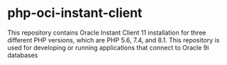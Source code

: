 # php-oci-instant-client
This repository contains Oracle Instant Client 11 installation for three different PHP versions, which are PHP 5.6, 7.4, and 8.1. This repository is used for developing or running applications that connect to Oracle 9i databases
